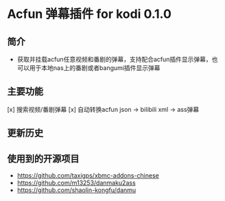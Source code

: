 # Acfun 弹幕插件 for kodi 0.1.0
## 简介
- 获取并挂载acfun任意视频和番剧的弹幕，支持配合acfun插件显示弹幕，也可以用于本地nas上的番剧或者bangumi插件显示弹幕
## 主要功能
[x] 搜索视频/番剧弹幕
[x] 自动转换acfun json -> bilibili xml -> ass弹幕
## 更新历史

## 使用到的开源项目
- https://github.com/taxigps/xbmc-addons-chinese
- https://github.com/m13253/danmaku2ass
- https://github.com/shaolin-kongfu/danmu
